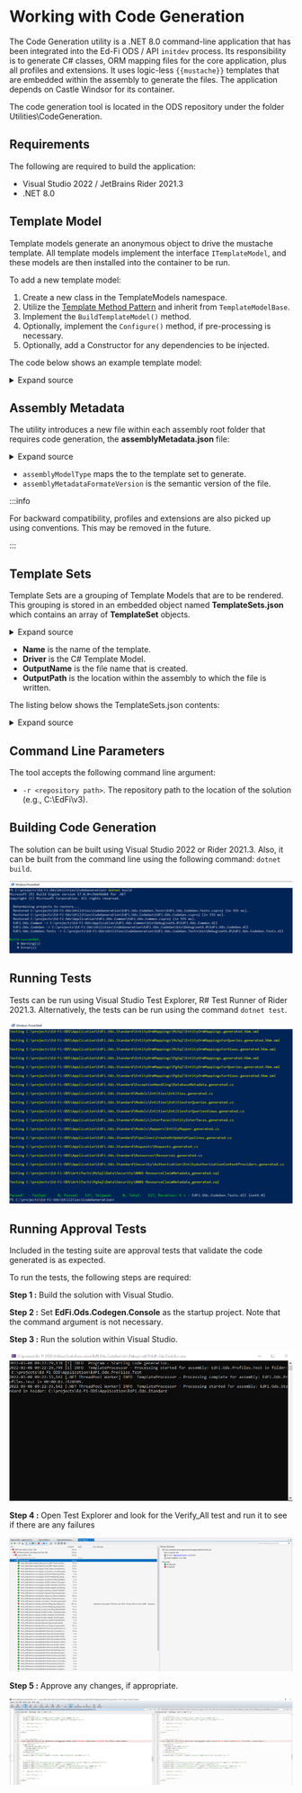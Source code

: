 # Working with Code Generation

The Code Generation utility is a .NET 8.0 command-line application that has been
integrated into the Ed-Fi ODS / API `initdev` process. Its responsibility is to
generate C# classes, ORM mapping files for the core application, plus all
profiles and extensions. It uses logic-less `{{mustache}}` templates that are
embedded within the assembly to generate the files. The application depends on
Castle Windsor for its container.

The code generation tool is located in the ODS repository under the folder
Utilities\\CodeGeneration.

## Requirements

The following are required to build the application:

* Visual Studio 2022 / JetBrains Rider 2021.3
* .NET 8.0

## Template Model

Template models generate an anonymous object to drive the mustache template. All
template models implement the interface `ITemplateModel`, and these models are
then installed into the container to be run.

To add a new template model:

1. Create a new class in the TemplateModels namespace.
2. Utilize the [Template Method
    Pattern](https://www.dofactory.com/net/template-method-design-pattern) and
    inherit from `TemplateModelBase`.
3. Implement the `BuildTemplateModel()` method.
4. Optionally, implement the `Configure()` method, if pre-processing is
    necessary.
5. Optionally, add a Constructor for any dependencies to be injected.

The code below shows an example template model:

<details>
<summary>Expand source</summary>

```csharp
using System.Collections.Generic;
using System.Linq;
using EdFi.Ods.Common;
using EdFi.Ods.Xml.XmlShredding;

namespace EdFi.Ods.CodeGen.TemplateModels
{
    public class EdOrgReferenceDictionaryProvider : TemplateModelBase
    {
        private readonly IEdOrgReferenceDictionaryProvider _edOrgReferenceDictionaryProvider;

        public EdOrgReferenceDictionaryProvider(IEdOrgReferenceDictionaryProvider edOrgReferenceDictionaryProvider)
        {
            _edOrgReferenceDictionaryProvider = edOrgReferenceDictionaryProvider;
        }

        protected override object BuildTemplateModel()
        {
            IDictionary<string, IMapStep> metadata = _edOrgReferenceDictionaryProvider.GetDictionary();

            var edOrgReferences = metadata.Keys
                                          .Select(
                                               x => new
                                                    {
                                                        EdOrgReferenceType = x, EdOrgReferenceKey = metadata[x].GetXPath()[0]
                                                    })
                                          .ToArray();

            return new
                   {
                       NamespaceName = Namespaces.CodeGen.XmlShredding,
                       EdOrgReferences = edOrgReferences
                   };
        }
    }
}
```

</details>

## Assembly Metadata

The utility introduces a new file within each assembly root folder that requires
code generation, the **assemblyMetadata.json** file:

<details>
<summary>Expand source</summary>

```json
{
    "assemblyModelType": "standard",
    "assemblyMetadataFormatVersion": "1.0.0"
}
```

</details>

* `assemblyModelType` maps the to the template set to generate.
* `assemblyMetadataFormateVersion` is the semantic version of the file.

:::info

For backward compatibility, profiles and extensions are also picked up
using conventions. This may be removed in the future.

:::

## Template Sets

Template Sets are a grouping of Template Models that are to be rendered. This
grouping is stored in an embedded object named **TemplateSets.json** which
contains an array of **TemplateSet** objects.

<details>
<summary>Expand source</summary>

```csharp
namespace EdFi.Ods.CodeGen.Models.Configuration
{
    public class TemplateSet
    {
        public string Name { get; set; }

        public string Driver { get; set; }

        public string OutputName { get; set; }

        public string OutputPath { get; set; }

        public override string ToString() => $@"
Name:        {Name}
Driver:      {Driver}
OutputName:  {OutputName}
OutputPath:  {OutputPath}
";
    }
}
```

</details>

* **Name** is the name of the template.
* **Driver** is the C# Template Model.
* **OutputName** is the file name that is created.
* **OutputPath** is the location within the assembly to which the file is
    written.

The listing below shows the TemplateSets.json contents:

<details>
<summary>Expand source</summary>

```json
{
  "standard": [
    {
      "Name": "InterchangeType",
      "Driver": "InterchangeType",
      "OutputName": "InterchangeType.generated.cs",
      "OutputPath": "BulkLoad\\InterchangeType.generated.cs"
    },
    {
      "Name": "DatabaseMetadata",
      "Driver": "DatabaseMetadataProvider",
      "OutputName": "DatabaseMetadata.generated.cs",
      "OutputPath": "ExceptionHandling\\DatabaseMetadata.generated.cs"
    },
    {
      "Name": "Entities",
      "Driver": "Entities",
      "OutputName": "Entities.generated.cs",
      "OutputPath": "Models\\Entities\\Entities.generated.cs"
    },
    {
      "Name": "EntitiesForQueries",
      "Driver": "EntitiesForQueries",
      "OutputName": "EntitiesForQueries.generated.cs",
      "OutputPath": "Models\\Entities\\EntitiesForQueries.generated.cs"
    },
    {
      "Name": "EntitiesForQueriesViews",
      "Driver": "EntitiesForQueriesViews",
      "OutputName": "EntitiesForQueriesViews.generated.cs",
      "OutputPath": "Models\\Entities\\EntitiesForQueriesViews.generated.cs"
    },
    {
      "Name": "EntityInterfaces",
      "Driver": "EntityInterfaces",
      "OutputName": "EntityInterfaces.generated.cs",
      "OutputPath": "Models\\Interfaces\\EntityInterfaces.generated.cs"
    },
    {
      "Name": "EntityRecordInterfaces",
      "Driver": "EntityRecordInterfaces",
      "OutputName": "EntityRecordInterfaces.generated.cs",
      "OutputPath": "Models\\Interfaces\\EntityRecordInterfaces.generated.cs"
    },
    {
      "Name": "EntityMapper",
      "Driver": "EntityMapper",
      "OutputName": "EntityMapper.generated.cs",
      "OutputPath": "Models\\Mappers\\EntityMapper.generated.cs"
    },
    {
      "Name": "CreateOrUpdatePipelines",
      "Driver": "CreateOrUpdatePipelines",
      "OutputName": "CreateOrUpdatePipelines.generated.cs",
      "OutputPath": "Pipelines\\CreateOrUpdatePipelines.generated.cs"
    },
    {
      "Name": "Controllers",
      "Driver": "Controllers",
      "OutputName": "Controllers.generated.cs",
      "OutputPath": "Controllers\\Controllers.generated.cs"
    },
    {
      "Name": "Requests",
      "Driver": "Requests",
      "OutputName": "Requests.generated.cs",
      "OutputPath": "Requests\\Requests.generated.cs"
    },
    {
      "Name": "Resources",
      "Driver": "Resources",
      "OutputName": "Resources.generated.cs",
      "OutputPath": "Resources\\Resources.generated.cs"
    },
    {
      "Name": "ResourceFactories",
      "Driver": "ResourceFactories",
      "OutputName": "ResourceFactories.generated.cs",
      "OutputPath": "XmlShredding\\ResourceFactories.generated.cs"
    }
  ],
  "standard.bulk": [
    {
      "Name": "AggregateLoaders",
      "Driver": "AggregateLoaders",
      "OutputName": "AggregateLoaders.generated.cs",
      "OutputPath": "Core\\Controllers\\Aggregates\\AggregateLoaders.generated.cs"
    },
    {
      "Name": "LoaderCollection",
      "Driver": "LoaderCollection",
      "OutputName": "LoaderCollection.generated.cs",
      "OutputPath": "Core\\Controllers\\Aggregates\\LoaderCollection.generated.cs"
    }
  ],
  "standard.nhibernate": [
    {
      "Name": "EntityOrmMappings",
      "Driver": "EntityOrmMappings",
      "OutputName": "EntityOrmMappings.generated.hbm.xml",
      "OutputPath": "EntityOrmMappings.generated.hbm.xml"
    },
    {
      "Name": "EntityOrmMappings",
      "Driver": "EntityOrmMappingsForQueries",
      "OutputName": "EntityOrmMappingsForQueries.generated.hbm.xml",
      "OutputPath": "EntityOrmMappingsForQueries.generated.hbm.xml"
    },
    {
      "Name": "EntityOrmMappings",
      "Driver": "EntityOrmMappingsForViews",
      "OutputName": "EntityOrmMappingsForViews.generated.hbm.xml",
      "OutputPath": "EntityOrmMappingsForViews.generated.hbm.xml"
    }
  ],
  "standard.security": [
    {
      "Name": "EntityAuthorizationContextProviders",
      "Driver": "EntityAuthorizationContextProviders",
      "OutputName": "EntityAuthorizationContextProviders.generated.cs",
      "OutputPath": "Authorization\\EntityAuthorizationContextProviders.generated.cs"
    }
  ],
  "standard.xmlmetadata": [
    {
      "Name": "ContextMetadata",
      "Driver": "ContextMetadata",
      "OutputName": "ContextMetadata.generated.cs",
      "OutputPath": "XmlMetadata\\ContextMetadata.generated.cs"
    },
    {
      "Name": "EdOrgReferenceDictionaryProvider",
      "Driver": "EdOrgReferenceDictionaryProvider",
      "OutputName": "EdOrgReferenceDictionaryProvider.generated.cs",
      "OutputPath": "XmlMetadata\\EdOrgReferenceDictionaryProvider.generated.cs"
    },
    {
      "Name": "ElementsSchema",
      "Driver": "ElementsSchema",
      "OutputName": "Elements.schema.generated.cs",
      "OutputPath": "XmlMetadata\\Elements.schema.generated.cs"
    },
    {
      "Name": "NoForeignKeyMetadata",
      "Driver": "NoForeignKeyMetadata",
      "OutputName": "NoForeignKeyMetadata.generated.cs",
      "OutputPath": "XmlMetadata\\NoForeignKeyMetadata.generated.cs"
    }
  ],
  "database": [
    {
      "Name": "ResourceClaimMetadata",
      "Driver": "ResourceClaimMetadata",
      "OutputName": "0001-ResouceClaimMetadata_generated.sql",
      "OutputPath": "Data\\EdFiSecurity\\0001-ResouceClaimMetadata_generated.sql"
    }
  ],
  "profile": [
    {
      "Name": "Controllers",
      "Driver": "Controllers",
      "OutputName": "Controllers.generated.cs",
      "OutputPath": "Controllers\\Controllers.generated.cs"
    },
    {
      "Name": "CreateOrUpdatePipelines",
      "Driver": "CreateOrUpdatePipelines",
      "OutputName": "CreateOrUpdatePipelines.generated.cs",
      "OutputPath": "Pipelines\\CreateOrUpdatePipelines.generated.cs"
    },
    {
      "Name": "Requests",
      "Driver": "Requests",
      "OutputName": "Requests.generated.cs",
      "OutputPath": "Requests\\Requests.generated.cs"
    },
    {
      "Name": "Resources",
      "Driver": "Resources",
      "OutputName": "Resources.generated.cs",
      "OutputPath": "Resources\\Resources.generated.cs"
    }
  ],
  "extension": [
    {
      "Name": "EntityAuthorizationContextProviders",
      "Driver": "EntityAuthorizationContextProviders",
      "OutputName": "EntityAuthorizationContextProviders.generated.cs",
      "OutputPath": "Authorization\\EntityAuthorizationContextProviders.generated.cs"
    },
    {
      "Name": "InterchangeType",
      "Driver": "InterchangeType",
      "OutputName": "InterchangeType.generated.cs",
      "OutputPath": "BulkLoad\\InterchangeType.generated.cs"
    },
    {
      "Name": "AggregateLoaders",
      "Driver": "AggregateLoaders",
      "OutputName": "AggregateLoaders.generated.cs",
      "OutputPath": "BulkLoad\\Controllers\\Aggregates\\AggregateLoaders.generated.cs"
    },
    {
      "Name": "LoaderCollection",
      "Driver": "LoaderCollection",
      "OutputName": "LoaderCollection.generated.cs",
      "OutputPath": "BulkLoad\\Controllers\\Aggregates\\LoaderCollection.generated.cs"
    },
    {
      "Name": "EntityOrmMappings",
      "Driver": "EntityOrmMappings",
      "OutputName": "EntityOrmMappings.generated.hbm.xml",
      "OutputPath": "EntityOrmMappings\\EntityOrmMappings.generated.hbm.xml"
    },
    {
      "Name": "DatabaseMetadata",
      "Driver": "DatabaseMetadataProvider",
      "OutputName": "DatabaseMetadata.generated.cs",
      "OutputPath": "ExceptionHandling\\DatabaseMetadata.generated.cs"
    },
    {
      "Name": "Entities",
      "Driver": "Entities",
      "OutputName": "Entities.generated.cs",
      "OutputPath": "Models\\Entities\\Entities.generated.cs"
    },
    {
      "Name": "EntitiesForQueries",
      "Driver": "EntitiesForQueries",
      "OutputName": "EntitiesForQueries.generated.cs",
      "OutputPath": "Models\\Entities\\EntitiesForQueries.generated.cs"
    },
    {
      "Name": "EntitiesForQueriesViews",
      "Driver": "EntitiesForQueriesViews",
      "OutputName": "EntitiesForQueriesViews.generated.cs",
      "OutputPath": "Models\\Entities\\EntitiesForQueriesViews.generated.cs"
    },
    {
      "Name": "EntityInterfaces",
      "Driver": "EntityInterfaces",
      "OutputName": "EntityInterfaces.generated.cs",
      "OutputPath": "Models\\Interfaces\\EntityInterfaces.generated.cs"
    },
    {
      "Name": "EntityRecordInterfaces",
      "Driver": "EntityRecordInterfaces",
      "OutputName": "EntityRecordInterfaces.generated.cs",
      "OutputPath": "Models\\Interfaces\\EntityRecordInterfaces.generated.cs"
    },
    {
      "Name": "EntityMapper",
      "Driver": "EntityMapper",
      "OutputName": "EntityMapper.generated.cs",
      "OutputPath": "Models\\Mappers\\EntityMapper.generated.cs"
    },
    {
      "Name": "CreateOrUpdatePipelines",
      "Driver": "CreateOrUpdatePipelines",
      "OutputName": "CreateOrUpdatePipelines.generated.cs",
      "OutputPath": "Pipelines\\CreateOrUpdatePipelines.generated.cs"
    },
    {
      "Name": "Controllers",
      "Driver": "Controllers",
      "OutputName": "Controllers.generated.cs",
      "OutputPath": "Controllers\\Controllers.generated.cs"
    },
    {
      "Name": "Requests",
      "Driver": "Requests",
      "OutputName": "Requests.generated.cs",
      "OutputPath": "Requests\\Requests.generated.cs"
    },
    {
      "Name": "Resources",
      "Driver": "Resources",
      "OutputName": "Resources.generated.cs",
      "OutputPath": "Resources\\Resources.generated.cs"
    },
    {
      "Name": "ResourceFactories",
      "Driver": "ResourceFactories",
      "OutputName": "ResourceFactories.generated.cs",
      "OutputPath": "XmlShredding\\ResourceFactories.generated.cs"
    }
  ]
}
```

</details>

## Command Line Parameters

The tool accepts the following command line argument:

* `-r <repository path>`. The repository path to the location of the solution
    (e.g., C:\\EdFi\\v3).

## Building Code Generation

The solution can be built using Visual Studio 2022 or Rider 2021.3. Also, it can
be built from the command line using the following command: `dotnet build`.

![Build Solution](../../../../static/img/reference/ods-api/image2022-3-8_9-19-26.png)

## Running Tests

Tests can be run using Visual Studio Test Explorer, R# Test Runner of Rider
2021.3. Alternatively, the tests can be run using the command `dotnet test`.

![Test Explorer](../../../../static/img/reference/ods-api/image2022-3-8_9-21-38.png)

## Running Approval Tests

Included in the testing suite are approval tests that validate the code
generated is as expected.

To run the tests, the following steps are required:

**Step 1 :** Build the solution with Visual Studio.

**Step 2 :** Set **EdFi.Ods.Codegen.Console** as the startup project. Note that
the command argument is not necessary.

**Step 3 :** Run the solution within Visual Studio.

![Run Solution](../../../../static/img/reference/ods-api/image2022-3-8_9-26-45.png)

**Step 4 :** Open Test Explorer and look for the Verify\_All test and run it to
see if there are any failures

![Test Explorer](../../../../static/img/reference/ods-api/image2022-3-8_10-17-36.png)

**Step 5 :** Approve any changes, if appropriate.

![Approve Changes](../../../../static/img/reference/ods-api/image2022-3-8_10-18-8.png)
